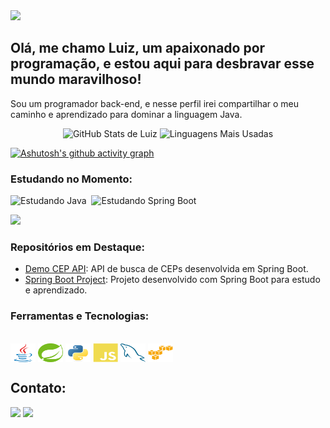 <img src="https://capsule-render.vercel.app/api?type=waving&color=00ffff&height=120&section=header&text=Bem-vindo!&fontSize=40&fontColor=FFFFFF" />

## Olá, me chamo Luiz, um apaixonado por programação, e estou aqui para desbravar esse mundo maravilhoso!

Sou um programador back-end, e nesse perfil irei compartilhar o meu caminho e aprendizado para dominar a linguagem Java.

<div align="center">  
  <img width="49%" height="195px" src="https://github-readme-stats.vercel.app/api?username=29092213&show_icons=true&count_private=true&hide_border=true&title_color=00ffff&icon_color=00ffff&text_color=c9d1d9&bg_color=1E2A38" alt="GitHub Stats de Luiz" /> 
  <img width="41%" height="195px" src="https://github-readme-stats.vercel.app/api/top-langs/?username=29092213&layout=compact&hide_border=true&title_color=00ffff&text_color=c9d1d9&bg_color=1E2A38" alt="Linguagens Mais Usadas"/>
</div>

[![Ashutosh's github activity graph](https://github-readme-activity-graph.vercel.app/graph?username=29092213&bg_color=1E2A38&color=00ffff&line=00ffff&point=DB7093&area=true&hide_border=true)](https://github.com/ashutosh00710/github-readme-activity-graph)

### Estudando no Momento:
![Estudando Java](https://img.shields.io/badge/Estudando-Java-yellow?style=for-the-badge&logo=java)&nbsp;
![Estudando Spring Boot](https://img.shields.io/badge/Estudando-Spring%20Boot-yellow?style=for-the-badge&logo=spring)&nbsp;

<img src="https://media.giphy.com/media/WFZvB7VIXBgiz3oDXE/giphy.gif" width="100" />

### Repositórios em Destaque:
- [Demo CEP API](https://github.com/29092213/demo-cep-api): API de busca de CEPs desenvolvida em Spring Boot.
- [Spring Boot Project](https://github.com/29092213/springboot): Projeto desenvolvido com Spring Boot para estudo e aprendizado.

### Ferramentas e Tecnologias:
<div style="display: inline_block"><br>
  <img align="center" alt="Java" height="30" width="40" src="https://raw.githubusercontent.com/devicons/devicon/master/icons/java/java-original.svg">
  <img align="center" alt="Spring" height="30" width="40" src="https://raw.githubusercontent.com/devicons/devicon/master/icons/spring/spring-original.svg">
  <img align="center" alt="Python" height="30" width="40" src="https://raw.githubusercontent.com/devicons/devicon/master/icons/python/python-original.svg">
  <img align="center" alt="JavaScript" height="30" width="40" src="https://raw.githubusercontent.com/devicons/devicon/master/icons/javascript/javascript-plain.svg">
  <img align="center" alt="MySQL" height="30" width="40" src="https://raw.githubusercontent.com/devicons/devicon/master/icons/mysql/mysql-original.svg">
  <img align="center" alt="AWS" height="30" width="40" src="https://raw.githubusercontent.com/devicons/devicon/master/icons/amazonwebservices/amazonwebservices-original.svg">
</div>

## Contato:
<div> 
  <a href = "mailto:luizjdf13@gmail.com"><img src="https://img.shields.io/badge/-Gmail-%23333?style=for-the-badge&logo=gmail&logoColor=white" target="_blank"></a>
  <a href="https://www.linkedin.com/in/luiz-souza-dev" target="_blank"><img src="https://img.shields.io/badge/-LinkedIn-%230077B5?style=for-the-badge&logo=linkedin&logoColor=white" target="_blank"></a>
</div>
